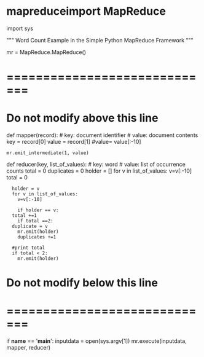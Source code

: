 # mapreduceimport MapReduce
import sys

"""
Word Count Example in the Simple Python MapReduce Framework
"""

mr = MapReduce.MapReduce()

# =============================
# Do not modify above this line

def mapper(record):
    # key: document identifier
    # value: document contents
    key = record[0]
    value = record[1]
    #value= value[:-10]
      
    mr.emit_intermediate(1, value)

def reducer(key, list_of_values):
    # key: word
    # value: list of occurrence counts
    total = 0
    duplicates = 0
    holder = []
    for v in list_of_values:
      v=v[:-10]
      total = 0
      
      holder = v
      for v in list_of_values:
        v=v[:-10]
	
        if holder == v:
	  total +=1
        if total ==2:
	  duplicate = v
	    mr.emit(holder)
	    duplicates +=1 
	    
      #print total
      if total < 2:
        mr.emit(holder)

# Do not modify below this line
# =============================
if __name__ == '__main__':
  inputdata = open(sys.argv[1])
  mr.execute(inputdata, mapper, reducer)
